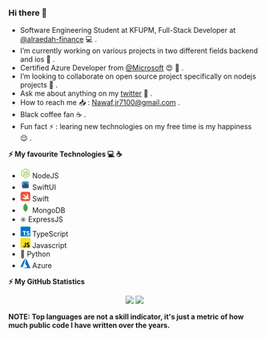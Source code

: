 ### Hi there 👋

<!-- **NawafSwe/NawafSwe** is a ✨ _special_ ✨ repository because its `README.md` (this file) appears on your GitHub profile. !-->
- Software Engineering Student at KFUPM, Full-Stack Developer at <a href="#">@alraedah-finance</a> 💻 .
- I’m currently working on various projects in two different fields backend and ios 🔭 .
- Certified Azure Developer from <a href="https://github.com/microsoft">@Microsoft</a> 😍 🌱 .
- I’m looking to collaborate on open source project specifically on nodejs projects 👯 .
- Ask me about anything on my <a href="https://twitter.com/Nawaf_B_910">twitter</a> 💬 .
- How to reach me 📥 : Nawaf.jr7100@gmail.com .
- Black coffee fan ☕️ .
- Fun fact ⚡ : learing new technologies on my free time is my happiness 😌 .

<!--  Tech I use !-->
<b> ⚡️ My favourite Technologies 💻 ☕️</b>
<div>
  <ul>
    
<li><img height="20px" width="20px" src="Assessts/Nodejs.webp"/>   NodeJS</li>
<li><img height="20px" width="20px" src="Assessts/swiftui.png"/>  SwiftUI</li>
<li><img height="20px" width="20px" src="Assessts/swift.png"/>  Swift</li>
<li><img height="20px" width="20px" src="Assessts/mongdb.png"/>   MongoDB </li>
<li>✳️ ExpressJS</li>
<li><img height="20px" width="20px" src="Assessts/ts.png"/>  TypeScript</li>
<li><img height="20px" width="20px" src="Assessts/js.png"/>   Javascript</li>
<li>🐍    Python</li>
<li><img height="20px" width="20px" src="Assessts/azure-1.svg"/>  Azure</li>
  </ul>
</div>

<b>⚡ My GitHub Statistics</b>

<p align="center">
<img height="180em" src="https://mz-github-stats.vercel.app/api?username=NawafSwe&show_icons=true&hide_border=true&theme=radical"/>

<!-- Most Used Languages -->
<img height="180em" src="https://mz-github-stats.vercel.app/api/top-langs/?username=NawafSwe&show_icons=true&hide_border=true&layout=compact&langs_count=8&theme=radical"/>

<footer> <strong>
  NOTE: Top languages are not a skill indicator, it's just a metric of how much public code I have written over the years.
</strong> </footer>

</p>

